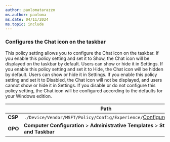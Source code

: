 ```yaml
---
author: paolomatarazzo
ms.author: paoloma
ms.date: 04/11/2024
ms.topic: include
---
```


### Configures the Chat icon on the taskbar

This policy setting allows you to configure the Chat icon on the taskbar. If you enable this policy setting and set it to Show, the Chat icon will be displayed on the taskbar by default. Users can show or hide it in Settings. If you enable this policy setting and set it to Hide, the Chat icon will be hidden by default. Users can show or hide it in Settings. If you enable this policy setting and set it to Disabled, the Chat icon will not be displayed, and users cannot show or hide it in Settings. If you disable or do not configure this policy setting, the Chat icon will be configured according to the defaults for your Windows edition.

|  | Path |
|--|--|
| **CSP** | `./Device/Vendor/MSFT/Policy/Config/Experience/`[ConfigureChatIcon](/windows/client-management/mdm/policy-csp-experience#configurechaticon) |
| **GPO** | **Computer Configuration**  > **Administrative Templates** > **Start Menu and Taskbar** |
